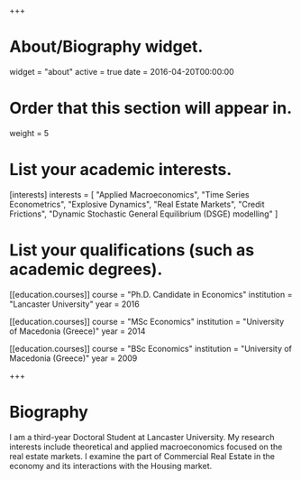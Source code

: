 +++
# About/Biography widget.
widget = "about"
active = true
date = 2016-04-20T00:00:00

# Order that this section will appear in.
weight = 5

# List your academic interests.
[interests]
  interests = [
    "Applied Macroeconomics",
    "Time Series Econometrics",
    "Explosive Dynamics",
    "Real Estate Markets",
    "Credit Frictions",
    "Dynamic Stochastic General Equilibrium (DSGE) modelling"
  ]

# List your qualifications (such as academic degrees).

[[education.courses]]
  course = "Ph.D. Candidate in Economics"
  institution = "Lancaster University"
  year = 2016

[[education.courses]]
  course = "MSc Economics"
  institution = "University of Macedonia (Greece)"
  year = 2014

[[education.courses]]
  course = "BSc Economics"
  institution = "University of Macedonia (Greece)"
  year = 2009
 
+++

# Biography

I am a third-year Doctoral Student at Lancaster University. My research interests include theoretical and applied macroeconomics focused on the real estate markets. I examine the part of Commercial Real Estate in the economy and its interactions with the Housing market.